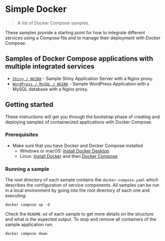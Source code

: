 # Simple Docker 

> A list of Docker Compose samples.

These samples provide a starting point for how to integrate different services using a Compose file and to manage their deployment with Docker Compose.

## Samples of Docker Compose applications with multiple integrated services

- [`Shiny / NGINX`](shiny-nginx) - Sample Shiny Application Server with a Nginx proxy.
- [`WordPress / MySQL / NGINX`](wordpress-mysql-nginx) - Sample WordPress Application with a MySQL database with a Nginx proxy.

## Getting started

These instructions will get you through the bootstrap phase of creating and
deploying samples of containerized applications with Docker Compose.

### Prerequisites

- Make sure that you have Docker and Docker Compose installed
  - Windows or macOS:
    [Install Docker Desktop](https://www.docker.com/get-started)
  - Linux: [Install Docker](https://www.docker.com/get-started) and then
    [Docker Compose](https://github.com/docker/compose)

### Running a sample

The root directory of each sample contains the `docker-compose.yaml` which
describes the configuration of service components. All samples can be run in
a local environment by going into the root directory of each one and executing:

```console
docker compose up -d
```

Check the `README.md` of each sample to get more details on the structure and
what is the expected output.
To stop and remove all containers of the sample application run:

```console
docker compose down
```